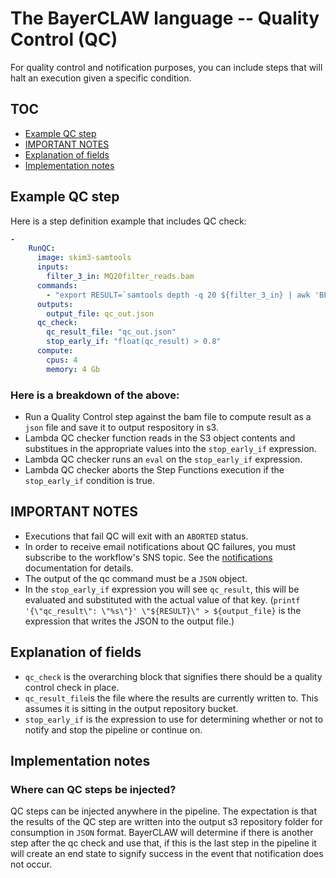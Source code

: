 # The BayerCLAW language -- Quality Control (QC)

For quality control and notification purposes, you can include steps that will halt an execution given a specific condition.  

## TOC

- [Example QC step](#example-qc-step)
- [IMPORTANT NOTES](#important-notes)
- [Explanation of fields](#explanation-of-fields)
- [Implementation notes](#implementation-notes)

## Example QC step

Here is a step definition example that includes QC check:

```yaml
-
    RunQC:
      image: skim3-samtools
      inputs:
        filter_3_in: MQ20filter_reads.bam
      commands:
        - "export RESULT=`samtools depth -q 20 ${filter_3_in} | awk 'BEGIN {sum=0} {sum+=$3} END {print sum}'` printf '{\"qc_result\": \"%s\"}' \"${RESULT}\" > ${output_file}"
      outputs:
        output_file: qc_out.json
      qc_check:
        qc_result_file: "qc_out.json"
        stop_early_if: "float(qc_result) > 0.8"        
      compute:
        cpus: 4
        memory: 4 Gb
```

### Here is a breakdown of the above:
- Run a Quality Control step against the bam file to compute result as a `json` file and save it to output respository
in s3.
- Lambda QC checker function reads in the S3 object contents and substitues in the appropriate values into the
`stop_early_if` expression.
- Lambda QC checker runs an `eval` on the `stop_early_if` expression.
- Lambda QC checker aborts the Step Functions execution if the `stop_early_if` condition is true.

## IMPORTANT NOTES
- Executions that fail QC will exit with an `ABORTED` status.
- In order to receive email notifications about QC failures, you must subscribe to the workflow's SNS topic.
See the [notifications](notifications.md) documentation for details.
- The output of the qc command must be a `JSON` object.
- In the `stop_early_if` expression you will see `qc_result`, this will be evaluated and substituted with the actual
value of that key.
  (`printf '{\"qc_result\": \"%s\"}' \"${RESULT}\" > ${output_file}` is the expression that writes the JSON to the
  output file.)

## Explanation of fields
- `qc_check` is the overarching block that signifies there should be a quality control check in place.
- `qc_result_file`is the file where the results are currently written to. This assumes it is sitting in the output
repository bucket.
- `stop_early_if` is the expression to use for determining whether or not to notify and stop the pipeline or continue on.

## Implementation notes

### Where can QC steps be injected?
QC steps can be injected anywhere in the pipeline.
The expectation is that the results of the QC step are written into the output s3 repository folder for consumption
in `JSON` format. BayerCLAW will determine if there is another step after the qc check and use that, if this is the
last step in the pipeline it will create an end state to signify success in the event that notification does not occur.
